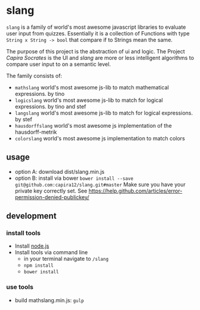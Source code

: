 # slang
`slang` is a family of world's most awesome javascript libraries to evaluate user input from quizzes.
Essentially it is a collection of Functions with type `String x String -> bool` that compare if to Strings mean the same. 

The purpose of this project is the abstraction of ui and logic. 
The Project _Capira Socrates_ is the UI and _slang_ are more or less intelligent algorithms to compare user input to on a semantic level. 

The family consists of:
- `mathslang` world's most awesome js-lib to match mathematical expressions. by tino 
- `logicslang` world's most awesome js-lib to match for logical expressions. by tino and stef
- `langslang`  world's most awesome js-lib to match for logical expressions. by stef
- `hausdorffslang` world's most awesome js implementation of the hausdorff-metrik 
- `colorslang` world's most awesome js implementation to match colors 

## usage 
- option A: download dist/slang.min.js
- option B: install via bower `bower install --save git@github.com:capira12/slang.git#master`
Make sure you have your private key correctly set. See https://help.github.com/articles/error-permission-denied-publickey/


## development

### install tools 
- Install [node.js](https://nodejs.org/download/)
- Install tools via command line
	- in your terminal navigate to `/slang`
	- `npm install`
	- `bower install`

### use tools 
- build mathslang.min.js: `gulp`

